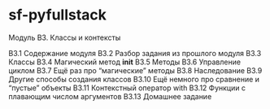 # sf-pyfullstack

Модуль B3. Классы и контексты

B3.1 Содержание модуля
B3.2 Разбор задания из прошлого модуля
B3.3 Классы
В3.4 Магический метод __init__
B3.5 Методы
В3.6 Управление циклом
В3.7 Ещё раз про “магические” методы
B3.8 Наследование
В3.9 Другие способы создания классов
В3.10 Ещё немного про сравнение и “пустые” объекты
B3.11 Контекстный оператор with
B3.12 Функции с плавающим числом аргументов
B3.13 Домашнее задание




